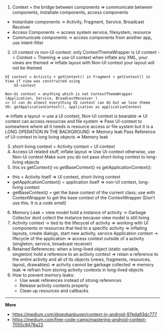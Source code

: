 1. Context = the bridge between components
=> communicate between components, instatiate components, access components
- Instantiate components -> Activity, Fragment, Service, Broadcast Receiver
- Access Components -> access system service, filesystem, resource
- Communicate components -> access components from another app, use intent-filter
2. UI context vs non-UI context:
only ContextThemeWrapper is UI context -> Context + Theming
=> use UI context when inflate any XML, your views are themed
=> inflate layout with Non-UI context your layout will not be themed

```
UI context = Activity + getContext() in Fragment + getContext() in View if view was constructed using
	UI-context

Non-Ui context = anything which is not ContextThemeWrapper (Application, Service, BroadcastReceiver	)
=> it can do almost everything UI context can do but we lose theme
VD: getApplicationContext(), application as applicationContext

```

=> inflate a layout -> use a UI context, Non-UI context is bearable
=> UI context can access resources and file system
=> Pass UI-context to somewhere where all it needs is resource access or file system but it is a LONG OPERATION IN THE BACKGROUND => Memory leak
Pass Reference of UI-context to long living  objects => Memory leak

3. short-living context = Activity context = UI context
4. Access UI related stuff, inflate layout => Use UI-context
otherwise, use Non-Ui context
Make sure you do not pass short-living context to long-living objects
5. this vs getContext() vs getBaseContext() vs getApplicationContext():
- this = Activity itself => UI context, short-living context
- getApplicationContext() = application itself => non-UI context, long-living context
- getBaseContext() = get the base context of the current class; use with ContextWrapper to get the base context of the ContextWrapper (Don’t use this. It is a code smell)
6. Memory Leak = view model hold a instance of activity -> Garbage Collector dont collect the instance because
view model is still living
7. Activity context -> tied to the lifecycel of activity
=> working with UI components or resources that tied to a specific activity
=> inflating layouts, create dialogs, start new activity, service
Application context -> lifecycle of the application
=> access context outside of a activity (singleton, service, broadcast receiver)
8. Retained References:
when a long-lived object (static variable, singleton) hold a reference to an actiivty context
=> retain a reference to the entire activity and all of its objects (views, fragments, resources,
layout, drawables)
=> activity cannot be garbage collected => memory leak
=> refrain from storing activity contexts in long-lived objects
9. How to prevent memory leaks:
    - Use weak references instead of strong references
    - Release activity contexts properly
    - Clean up resources and callbacks

---

**More**

- https://medium.com/@sevbanbuyer/context-in-android-97eda93dc777
- https://medium.com/free-code-camp/mastering-android-context-7055c8478a22